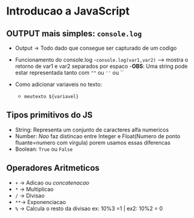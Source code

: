 # Introducao a JavaScript

## OUTPUT mais simples: `console.log`

- Output -> Todo dado que consegue ser capturado de um codigo

- Funcionamento do console.log
    -`console.log(var1,var2)` --> mostra o retorno de var1 e var2 separados por espaco
    -**OBS**: Uma string pode estar representada tanto com `""` ou `''` ou ``

- Como adicionar variaveis no texto:
    - `meutexto ${variavel}`

## Tipos primitivos do JS

- String: Representa um conjunto de caracteres alfa numericos
- Number:  *Nao* faz distincao entre Integer e Float(Numero de ponto fluante=numero com virgula) porem usamos essas diferencas
- Boolean: `True` ou `False`

## Operadores Aritmeticos

- `+` -> Adicao ou *concatenacao*
- `*` -> Multiplicao
- `/` -> Divisao 
- `**`-> Exponenciacao
- `%` -> Calcula o resto da divisao ex: 10%3 =1 | ex2: 10%2 = 0

